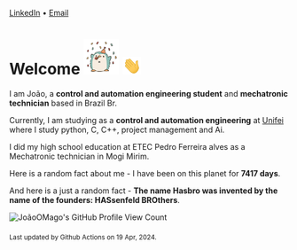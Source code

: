 [LinkedIn](https://www.linkedin.com/in/joão-pedro-gozzoli-b95641301/) &bull;
[Email](joaopedrogozzoli@gmail.com)

# Welcome <img src="happy.gif" height="64px" /> <img src="wave.gif" height="32px" />

I am João, a  **control and automation engineering student** and **mechatronic technician** based in Brazil Br.

Currently, I am studying as a **control and automation engineering** at [Unifei](https://unifei.edu.br) where I study python, C, C++, project management and Ai.

I did my high school education at ETEC Pedro Ferreira alves as a Mechatronic technician in Mogi Mirim.

Here is a random fact about me - I have been on this planet for **7417 days**.

And here is a just a random fact -  **The name Hasbro was invented by the name of the founders: HASsenfeld BROthers**.

![JoãoOMago's GitHub Profile View Count](https://komarev.com/ghpvc/?username=JoaoOMago)

<sub>Last updated by Github Actions on 19 Apr, 2024.</sub>
